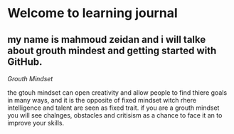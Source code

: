 # Welcome to  learning journal

## my name is mahmoud zeidan and i will talke about grouth mindest and getting started with GitHub.

_Grouth Mindset_

the gtouh mindset can open creativity and allow people to find thiere goals in many ways, and it is the opposite of fixed mindset witch rhere intelligence and talent are seen as fixed trait.
if you are a grouth mindset you will see chalnges, obstacles and critisism as a chance to face it an to improve your skills.
